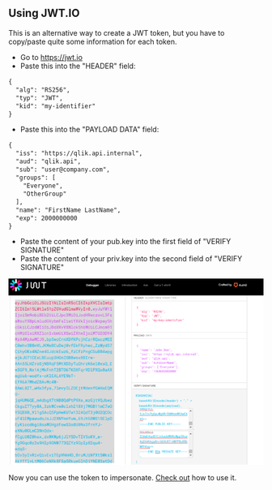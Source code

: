 ## Using JWT.IO
This is an alternative way to create a JWT token, but you have to copy/paste quite some information for each token.
 - Go to https://jwt.io
 - Paste this into the "HEADER" field:
```
{
  "alg": "RS256",
  "typ": "JWT",
  "kid": "my-identifier"
}
```
 - Paste this into the "PAYLOAD DATA" field:
```
{
  "iss": "https://qlik.api.internal",
  "aud": "qlik.api",
  "sub": "user@company.com",
  "groups": [
    "Everyone",
    "OtherGroup"
  ],
  "name": "FirstName LastName",
  "exp": 2000000000
} 
```
 - Paste the content of your pub.key into the first field of "VERIFY SIGNATURE"
 - Paste the content of your priv.key into the second field of "VERIFY SIGNATURE"
 
 <img src="https://raw.githubusercontent.com/ChristofSchwarz/qs_on_Kubernetes/master/jwtcreate/readme/jwtio.png"/>
 
Now you can use the token to impersonate. <a href="https://github.com/ChristofSchwarz/qs_on_Kubernetes/blob/master/jwtcreate/readme/using_token.md">Check out</a> how to use it.
